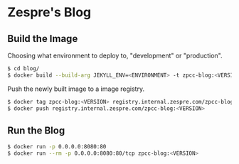 Zespre's Blog
=============

Build the Image
---------------

Choosing what environment to deploy to, "development" or "production".

```bash
$ cd blog/
$ docker build --build-arg JEKYLL_ENV=<ENVIRONMENT> -t zpcc-blog:<VERSION> .
```

Push the newly built image to a image registry.

```bash
$ docker tag zpcc-blog:<VERSION> registry.internal.zespre.com/zpcc-blog:<VERSION>
$ docker push registry.internal.zespre.com/zpcc-blog:<VERSION>
```

Run the Blog
------------

```bash
$ docker run -p 0.0.0.0:8080:80
$ docker run --rm -p 0.0.0.0:8080:80/tcp zpcc-blog:<VERSION>
```
